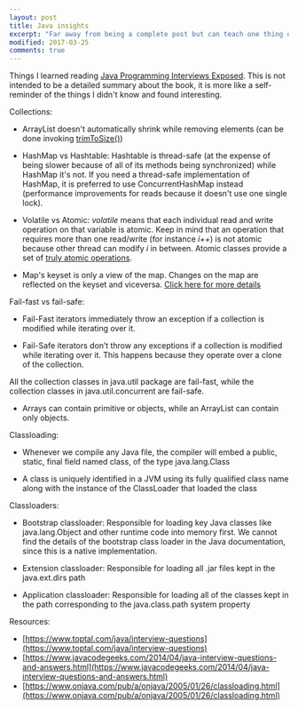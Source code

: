 ```yaml
---
layout: post
title: Java insights
excerpt: "Far away from being a complete post but can teach one thing or two"
modified: 2017-03-25
comments: true
---
```


Things I learned reading [Java Programming Interviews Exposed](https://www.amazon.com/Java-Programming-Interviews-Exposed-Markham/dp/1118722868).
This is not intended to be a detailed summary about the book, it is more like a self-reminder of the things I didn't know and found interesting.

Collections:

* ArrayList doesn't automatically shrink while removing elements (can be done invoking [trimToSize()](https://docs.oracle.com/javase/1ator.5.0/docs/api/java/util/ArrayList.html#trimToSize()))

* HashMap vs Hashtable: Hashtable is thread-safe (at the expense of being slower because of all of its methods being synchronized) while HashMap it's not. If you need a thread-safe implementation of HashMap, it is preferred to use ConcurrentHashMap instead (performance improvements for reads because it doesn't use one single lock).

* Volatile vs Atomic: *volatile* means that each individual read and write operation on that variable is atomic. Keep in mind that an operation that requires more than one read/write (for instance *i++*) is not atomic because other thread can modify *i* in between. Atomic classes provide a set of [truly atomic operations](https://docs.oracle.com/javase/8/docs/api/java/util/concurrent/atomic/AtomicInteger.html).

* Map's keyset is only a view of the map. Changes on the map are reflected on the keyset and viceversa.
[Click here for more details](https://stackoverflow.com/questions/9749746/what-is-the-difference-between-atomic-volatile-synchronized)

Fail-fast vs fail-safe:

* Fail-Fast iterators immediately throw an exception if a collection is modified while iterating over it.

* Fail-Safe iterators don’t throw any exceptions if a collection is modified while iterating over it. This happens because they operate over a clone of the collection.

 All the collection classes in java.util package are fail-fast, while the collection classes in java.util.concurrent are fail-safe.

* Arrays can contain primitive or objects, while an ArrayList can contain only objects.

Classloading:

* Whenever we compile any Java file, the compiler will embed a public, static, final field named class, of the type java.lang.Class

* A class is uniquely identified in a JVM using its fully qualified class name along with the instance of the ClassLoader that loaded the class

Classloaders:

* Bootstrap classloader: Responsible for loading key Java classes like java.lang.Object and other runtime code into memory first. We cannot find the details of the bootstrap class loader in the Java documentation, since this is a native implementation.

* Extension classloader: Responsible for loading all .jar files kept in the java.ext.dirs path

* Application classloader: Responsible for loading all of the classes kept in the path corresponding to the java.class.path system property

Resources:

* [https://www.toptal.com/java/interview-questions](https://www.toptal.com/java/interview-questions)
* [https://www.javacodegeeks.com/2014/04/java-interview-questions-and-answers.html](https://www.javacodegeeks.com/2014/04/java-interview-questions-and-answers.html)
* [https://www.onjava.com/pub/a/onjava/2005/01/26/classloading.html](https://www.onjava.com/pub/a/onjava/2005/01/26/classloading.html)
